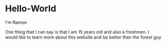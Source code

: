 # Hello-World

I'm Ramon



One thing that I can say is that I am 15 years old and also a freshmen.
I would like to learn more about this website and be better than the forest guy
